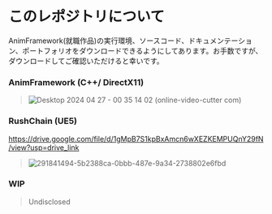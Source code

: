 # このレポジトリについて
AnimFramework(就職作品)の実行環境、ソースコード、ドキュメンテーション、ポートフォリオをダウンロードできるようにしてあります。お手数ですが、ダウンロードしてご確認いただけると幸いです。 

### AnimFramework (C++/ DirectX11)
> ![Desktop 2024 04 27 - 00 35 14 02 (online-video-cutter com)](https://github.com/elvincuandra/elvin-cuandra/assets/108105408/989afd9b-97ab-48d5-be6b-ce7636aa8537)

### RushChain (UE5)
https://drive.google.com/file/d/1gMpB7S1kpBxAmcn6wXEZKEMPUQnY29fN/view?usp=drive_link
> ![291841494-5b2388ca-0bbb-487e-9a34-2738802e6fbd](https://github.com/elvincuandra/elvin-cuandra/assets/108105408/e523d9c6-b616-4bc1-aa99-95698b7cc468)

### WIP
> Undisclosed
